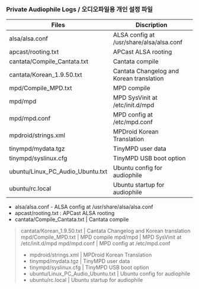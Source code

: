 ### Private Audiophile Logs / 오디오파일용 개인 설정 파일

Files                            | Discription
---------------------------------|-------------------------------------------
alsa/alsa.conf                   | ALSA config at /usr/share/alsa/alsa.conf
apcast/rooting.txt               | APCast ALSA rooting
cantata/Compile_Cantata.txt      | Cantata compile
cantata/Korean_1.9.50.txt        | Cantata Changelog and Korean translation
mpd/Compile_MPD.txt              | MPD compile
mpd/mpd                          | MPD SysVinit at /etc/init.d/mpd
mpd/mpd.conf                     | MPD config at /etc/mpd.conf
mpdroid/strings.xml              | MPDroid Korean Translation
tinympd/mydata.tgz               | TinyMPD user data
tinympd/syslinux.cfg             | TinyMPD USB boot option
ubuntu/Linux_PC_Audio_Ubuntu.txt | Ubuntu config for audiophile
ubuntu/rc.local                  | Ubuntu startup for audiophile

* alsa/alsa.conf                   - ALSA config at /usr/share/alsa/alsa.conf
* apcast/rooting.txt               : APCast ALSA rooting
* cantata/Compile_Cantata.txt      | Cantata compile

> cantata/Korean_1.9.50.txt        | Cantata Changelog and Korean translation
> mpd/Compile_MPD.txt              | MPD compile
> mpd/mpd                          | MPD SysVinit at /etc/init.d/mpd
> mpd/mpd.conf                     | MPD config at /etc/mpd.conf
> * mpdroid/strings.xml              | MPDroid Korean Translation
> * tinympd/mydata.tgz               | TinyMPD user data
> * tinympd/syslinux.cfg             | TinyMPD USB boot option
> * ubuntu/Linux_PC_Audio_Ubuntu.txt | Ubuntu config for audiophile
> * ubuntu/rc.local                  | Ubuntu startup for audiophile
